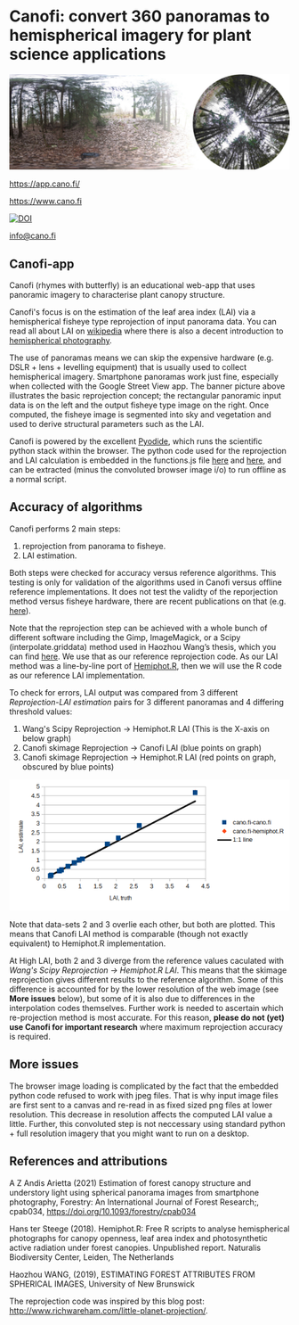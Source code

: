 # Canofi: convert 360 panoramas to hemispherical imagery for plant science applications

![Alt text](attributes/corrected_banner.jpg?raw=true "Canofi")

https://app.cano.fi/

https://www.cano.fi

[![DOI](https://zenodo.org/badge/DOI/10.5281/zenodo.5171971.svg)](https://doi.org/10.5281/zenodo.5171971)

info@cano.fi

## Canofi-app
Canofi (rhymes with butterfly)  is an educational web-app that uses panoramic imagery to characterise plant canopy structure. 

Canofi's focus is on the estimation of the leaf area index (LAI) via a hemispherical fisheye type reprojection of input panorama data. You can read all about LAI on [wikipedia](https://en.wikipedia.org/wiki/Leaf_area_index) where there is also a decent introduction to [hemispherical photography](https://en.wikipedia.org/wiki/Hemispherical_photography). 

The use of panoramas means we can skip the expensive hardware (e.g. DSLR + lens + levelling equipment) that is usually used to collect hemispherical imagery. Smartphone panoramas work just fine, especially when collected with the Google Street View app. The banner picture above illustrates the basic reprojection concept; the rectangular panoramic input data is on the left and the output fisheye type image on the right. Once computed, the fisheye image is segmented into sky and vegetation and used to derive structural parameters such as the LAI. 

Canofi is powered by the excellent [Pyodide](https://pyodide.org/en/stable/), which runs the scientific python stack within the browser. The python code used for the reprojection and LAI calculation is embedded in the functions.js file [here](functions.js#L51) and [here](functions.js#L176), and can be extracted (minus the convoluted browser image i/o) to run offline as a normal script.


## Accuracy of algorithms
Canofi performs 2 main steps: 
1. reprojection from panorama to fisheye. 
2. LAI estimation.

Both steps were checked for accuracy versus reference algorithms. This testing is only for validation of the algorithms used in Canofi versus
offline reference implementations. It does not test the validty of the reporjection method
versus fisheye hardware, there are recent publications on that (e.g. [here](http://www.azandisresearch.com/wp-content/uploads/2021/07/cpab034.pdf)).

Note that the reprojection step can be achieved with a whole bunch of different software including the Gimp, 
ImageMagick, or a Scipy (interpolate.griddata) method used in Haozhou Wang’s thesis, which you can find [here](https://github.com/HowcanoeWang/Spherical2TreeAttributes). We use that as our reference reprojection code. As our LAI method was a line-by-line port of [Hemiphot.R](https://github.com/naturalis/Hemiphot), then we will use the R code as our reference LAI implementation.

To check for errors, LAI output was compared from 3 different _Reprojection-LAI estimation_ pairs for 3 different panoramas and 4 differing threshold values:
1. Wang's Scipy Reprojection -> Hemiphot.R LAI   (This is the X-axis on below graph)
2. Canofi skimage Reprojection -> Canofi LAI      (blue points on graph)
3. Canofi skimage Reprojection -> Hemiphot.R LAI  (red points on graph, obscured by blue points) 

![Alt text](attributes/output_fig.png?raw=true "Canofi")

Note that data-sets 2 and 3 overlie each other, but both are plotted. This means that Canofi LAI method is comparable (though not exactly equivalent) to Hemiphot.R implementation. 

At High LAI, both 2 and 3 diverge from the reference values caculated with _Wang's Scipy Reprojection -> Hemiphot.R LAI_. This means that the skimage reprojection gives different results to the reference algorithm. Some of this difference is accounted for by the lower resolution of the web image (see **More issues** below), but some of it is also due to differences in the interpolation codes themselves. Further work is needed to ascertain which re-projection method is most accurate. For this reason, **please do not (yet) use Canofi for important research** where maximum reprojection accuracy is required. 

## More issues  
The browser image loading is complicated by the fact that the embedded python code refused to work with jpeg files. That is why input image files are first sent to a canvas and re-read in as fixed sized png files at lower resolution. This decrease in resolution affects the computed LAI value a little. Further, this convoluted step is not neccessary using standard python + full resolution imagery that you might want to run on a desktop. 

## References and attributions
A Z Andis Arietta (2021) Estimation of forest canopy structure and understory light using spherical panorama images from smartphone photography, Forestry: An International Journal of Forest Research;, cpab034, https://doi.org/10.1093/forestry/cpab034

Hans ter Steege (2018). Hemiphot.R: Free R scripts to analyse hemispherical photographs for canopy openness, leaf area index and photosynthetic active radiation under forest canopies. Unpublished report. Naturalis Biodiversity Center, Leiden, The Netherlands 

Haozhou WANG, (2019), ESTIMATING FOREST ATTRIBUTES FROM SPHERICAL IMAGES, University of New Brunswick

The reprojection code was inspired by this blog post:
http://www.richwareham.com/little-planet-projection/.


